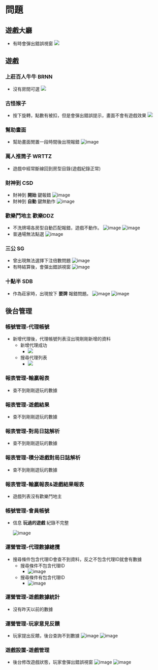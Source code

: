# 問題

## 遊戲大廳
* 有時會彈出錯誤視窗
![](https://imgur.com/eQ5Q9TX.jpg)

## 遊戲

### 上莊百人牛牛 __BRNN__
* 沒有房間可選
![](https://imgur.com/NzUB9Wv.jpg)

### 古怪猴子
* 按下旋轉，點數有被扣，但是會彈出錯誤提示，畫面不會有遊戲效果
![](https://imgur.com/6Y5wo61.jpg)


### 幫助畫面
* 幫助畫面閒置一段時間後出現報錯 
  ![image](https://i.imgur.com/aDbtyjO.png)

### 萬人推筒子 __WRTTZ__
* 遊戲中經常斷線回到房型目錄(遊戲紀錄正常)
    
### 財神到 __CSD__
* 財神到 __開始__ 鍵報錯
    ![image](https://i.imgur.com/2bctoUC.jpg)
* 財神到 __自動__ 鍵無動作
    ![image](https://i.imgur.com/qRvo5EZ.jpg)

### 歡樂鬥地主 __歡樂DDZ__
  * 不洗牌場各房型自動匹配報錯，遊戲不動作。
    ![image](https://i.imgur.com/7aoMvqn.jpg)
    ![image](https://i.imgur.com/6RDke9V.png)
  * 普通場無法點選
    ![image](https://i.imgur.com/ouWrtam.jpg)
    
### 三公 __SG__
  * 曾出現無法選擇下注倍數問題
    ![image](https://i.imgur.com/EIrFADG.png)
  * 有時結算後，會彈出錯誤視窗
    ![image](https://imgur.com/LMTHLg6.png)

### 十點半 __SDB__
  * 作為莊家時，出現按下 __要牌__ 報錯問題。
    ![image](https://i.imgur.com/HxvYSHx.jpg)
    ![image](https://i.imgur.com/pgsZQ9A.jpg)


## 後台管理

### 帳號管理-代理帳號
* 新增代理後，代理帳號列表沒出現剛剛新增的資料
    * 新增代理成功
        * ![](https://imgur.com/fx37AOo.jpg)
    * 搜尋代理列表
        * ![](https://imgur.com/DtALVZt.jpg)

### 報表管理-輸贏報表
* 查不到剛剛遊玩的數據

### 報表管理-遊戲結果
* 查不到剛剛遊玩的數據

### 報表管理-對局日誌解析
* 查不到剛剛遊玩的數據

### 報表管理-積分遊戲對局日誌解析
* 查不到剛剛遊玩的數據


### 報表管理-輸贏報表&遊戲結果報表
* 遊戲列表沒有歡樂鬥地主

### 帳號管理-會員帳號
* 信息 __玩過的遊戲__ 紀錄不完整

    ![image](https://i.imgur.com/Emnce1a.jpg)

### 運營管理-代理數據總攬
* 搜尋條件包含代理ID會查不到資料，反之不包含代理ID就會有數據
    * 搜尋條件不包含代理ID
        * ![image](https://imgur.com/6lXbCTB.jpg)
    * 搜尋條件有包含代理ID
        * ![image](https://imgur.com/be1tt0W.jpg)

### 運營管理-遊戲數據統計
* 沒有昨天以前的數據

### 運營管理-玩家意見反饋
* 玩家提出反饋，後台查詢不到數據
![image](https://imgur.com/Mf3tcrr.jpg)
![image](https://imgur.com/YNzn7wQ.jpg)

### 遊戲設置-遊戲管理
* 後台修改遊戲狀態，玩家會彈出錯誤視窗
![image](https://imgur.com/t4AUq9w.jpg)
![image](https://imgur.com/j6sWy42.jpg)